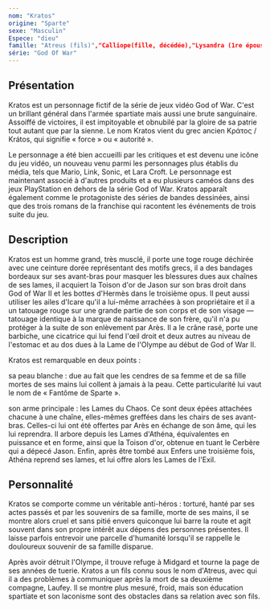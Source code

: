 ```yaml
---
nom: "Kratos"
origine: "Sparte"
sexe: "Masculin"
Espece: "dieu"
famille: "Atreus (fils)","Calliope(fille, décédée),"Lysandra (1re épouse, décédée), "Laufey (2e épouse, décédée)"
série: "God Of War"
---
```


## Présentation

Kratos est un personnage fictif de la série de jeux vidéo God of War. C'est un brillant général dans l'armée spartiate mais aussi une brute sanguinaire. Assoiffé de victoires, il est impitoyable et obnubilé par la gloire de sa patrie tout autant que par la sienne. Le nom Kratos vient du grec ancien Κράτος / Krátos, qui signifie « force » ou « autorité ».

Le personnage a été bien accueilli par les critiques et est devenu une icône du jeu vidéo, un nouveau venu parmi les personnages plus établis du média, tels que Mario, Link, Sonic, et Lara Croft. Le personnage est maintenant associé à d'autres produits et a eu plusieurs caméos dans des jeux PlayStation en dehors de la série God of War. Kratos apparaît également comme le protagoniste des séries de bandes dessinées, ainsi que des trois romans de la franchise qui racontent les événements de trois suite du jeu.

## Description

Kratos est un homme grand, très musclé, il porte une toge rouge déchirée avec une ceinture dorée représentant des motifs grecs, il a des bandages bordeaux sur ses avant-bras pour masquer les blessures dues aux chaînes de ses lames, il acquiert la Toison d'or de Jason sur son bras droit dans God of War II et les bottes d'Hermès dans le troisième opus. Il peut aussi utiliser les ailes d'Icare qu'il a lui-même arrachées à son propriétaire et il a un tatouage rouge sur une grande partie de son corps et de son visage — tatouage identique à la marque de naissance de son frère, qu'il n'a pu protéger à la suite de son enlèvement par Arès. Il a le crâne rasé, porte une barbiche, une cicatrice qui lui fend l'œil droit et deux autres au niveau de l'estomac et au dos dues à la Lame de l'Olympe au début de God of War II.

Kratos est remarquable en deux points :

sa peau blanche : due au fait que les cendres de sa femme et de sa fille mortes de ses mains lui collent à jamais à la peau. Cette particularité lui vaut le nom de « Fantôme de Sparte ».

son arme principale : les Lames du Chaos. Ce sont deux épées attachées chacune à une chaîne, elles-mêmes greffées dans les chairs de ses avant-bras. Celles-ci lui ont été offertes par Arès en échange de son âme, qui les lui reprendra. Il arbore depuis les Lames d'Athéna, équivalentes en puissance et en forme, ainsi que la Toison d'or, obtenue en tuant le Cerbère qui a dépecé Jason. Enfin, après être tombé aux Enfers une troisième fois, Athéna reprend ses lames, et lui offre alors les Lames de l'Exil.

## Personnalité 

Kratos se comporte comme un véritable anti-héros : torturé, hanté par ses actes passés et par les souvenirs de sa famille, morte de ses mains, il se montre alors cruel et sans pitié envers quiconque lui barre la route et agit souvent dans son propre intérêt aux dépens des personnes présentes. Il laisse parfois entrevoir une parcelle d'humanité lorsqu'il se rappelle le douloureux souvenir de sa famille disparue.

Après avoir détruit l'Olympe, il trouve refuge à Midgard et tourne la page de ses années de tuerie. Kratos a un fils connu sous le nom d'Atreus, avec qui il a des problèmes à communiquer après la mort de sa deuxième compagne, Laufey. Il se montre plus mesuré, froid, mais son éducation spartiate et son laconisme sont des obstacles dans sa relation avec son fils.